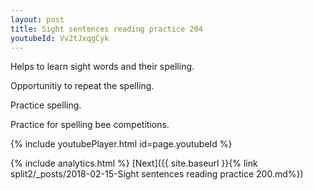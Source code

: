 ```yaml
---
layout: post
title: Sight sentences reading practice 204
youtubeId: Vv2tJxqgCyk
---
```

 
 
Helps to learn sight words and their spelling.

Opportunitiy to repeat the spelling. 

Practice spelling. 
 
Practice for spelling bee competitions. 
 
{% include youtubePlayer.html id=page.youtubeId %}
 
 
{% include analytics.html %} 
[Next]({{ site.baseurl }}{% link  split2/_posts/2018-02-15-Sight sentences reading practice 200.md%})
 
